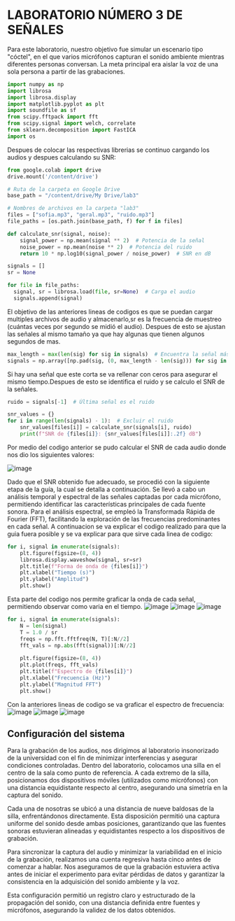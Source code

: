 # LABORATORIO NÚMERO 3 DE SEÑALES
Para este laboratorio, nuestro objetivo fue simular un escenario tipo "cóctel", en el que varios micrófonos capturan el sonido ambiente mientras diferentes personas conversan. La meta principal era aislar la voz de una sola persona a partir de las grabaciones.  

```python
import numpy as np
import librosa
import librosa.display
import matplotlib.pyplot as plt
import soundfile as sf
from scipy.fftpack import fft
from scipy.signal import welch, correlate
from sklearn.decomposition import FastICA
import os
```
Despues de colocar las respectivas librerias se continuo cargando los audios y despues calculando su SNR:
```python
from google.colab import drive
drive.mount('/content/drive')

# Ruta de la carpeta en Google Drive
base_path = "/content/drive/My Drive/lab3"

# Nombres de archivos en la carpeta "lab3"
files = ["sofia.mp3", "geral.mp3", "ruido.mp3"]
file_paths = [os.path.join(base_path, f) for f in files]

def calculate_snr(signal, noise):
    signal_power = np.mean(signal ** 2)  # Potencia de la señal
    noise_power = np.mean(noise ** 2)  # Potencia del ruido
    return 10 * np.log10(signal_power / noise_power)  # SNR en dB
```

  ```python
signals = []
sr = None

for file in file_paths:
    signal, sr = librosa.load(file, sr=None)  # Carga el audio
    signals.append(signal)
```
El objetivo de las anteriores lineas de codigos es que se puedan cargar multiples archivos de audio y almacenarlo,sr es la frecuencia de muestreo (cuántas veces por segundo se midió el audio). Despues de esto se ajustan las señales al mismo tamaño ya que hay algunas que tienen algunos segundos de mas.
```python
max_length = max(len(sig) for sig in signals)  # Encuentra la señal más larga
signals = np.array([np.pad(sig, (0, max_length - len(sig))) for sig in signals])  # Rellena con ceros las señales más cortas
```
Si hay una señal que este corta se va rellenar con ceros para asegurar el mismo tiempo.Despues de esto se identifica el ruido y se calculo el SNR de la señales.

```python
ruido = signals[-1]  # Última señal es el ruido

snr_values = {}
for i in range(len(signals) - 1):  # Excluir el ruido
    snr_values[files[i]] = calculate_snr(signals[i], ruido)
    print(f"SNR de {files[i]}: {snr_values[files[i]]:.2f} dB")
```
  Por medio del codigo anterior se pudo calcular el SNR de cada audio donde nos dio los siguientes valores:
  
  ![image](https://github.com/user-attachments/assets/26243aac-a000-47bd-aaef-f0342531bce6)

Dado que el SNR obtenido fue adecuado, se procedió con la siguiente etapa de la guía, la cual se detalla a continuación. Se llevó a cabo un análisis temporal y espectral de las señales captadas por cada micrófono, permitiendo identificar las características principales de cada fuente sonora. Para el análisis espectral, se empleó la Transformada Rápida de Fourier (FFT), facilitando la exploración de las frecuencias predominantes en cada señal.
A continuacion se va explicar el codigo realizado para que la guia fuera posible y se va explicar para que sirve cada linea de codigo:
```python
for i, signal in enumerate(signals):
    plt.figure(figsize=(8, 4))
    librosa.display.waveshow(signal, sr=sr)
    plt.title(f"Forma de onda de {files[i]}")
    plt.xlabel("Tiempo (s)")
    plt.ylabel("Amplitud")
    plt.show()
```
Esta parte del codigo nos permite graficar la onda de cada señal, permitiendo observar como varia en el tiempo.
![image](https://github.com/user-attachments/assets/3bcf451d-990b-422f-8d20-b2c63392e2af)
![image](https://github.com/user-attachments/assets/72b59d8b-ca77-4b5e-9e70-d161cfae8647)
![image](https://github.com/user-attachments/assets/32c6e2bc-1f9e-4622-b631-9aea4814e0d6)
```python
for i, signal in enumerate(signals):
    N = len(signal)
    T = 1.0 / sr
    freqs = np.fft.fftfreq(N, T)[:N//2]
    fft_vals = np.abs(fft(signal))[:N//2]
    
    plt.figure(figsize=(8, 4))
    plt.plot(freqs, fft_vals)
    plt.title(f"Espectro de {files[i]}")
    plt.xlabel("Frecuencia (Hz)")
    plt.ylabel("Magnitud FFT")
    plt.show()
```
Con la anteriores lineas de codigo se va graficar el espectro de frecuencia:
![image](https://github.com/user-attachments/assets/3e16bfb0-ea19-4bf1-8165-1a26854437a3)
![image](https://github.com/user-attachments/assets/f8f9d596-9cfe-4f03-b3a0-084c5bd93890)
![image](https://github.com/user-attachments/assets/95608ce1-fc49-4c0b-b6e4-3a7e3c7f24c2)



## Configuración del sistema

Para la grabación de los audios, nos dirigimos al laboratorio insonorizado de la universidad con el fin de minimizar interferencias y asegurar condiciones controladas. Dentro del laboratorio, colocamos una silla en el centro de la sala como punto de referencia. A cada extremo de la silla, posicionamos dos dispositivos móviles (utilizados como micrófonos) con una distancia equidistante respecto al centro, asegurando una simetría en la captura del sonido.

Cada una de nosotras se ubicó a una distancia de nueve baldosas de la silla, enfrentándonos directamente. Esta disposición permitió una captura uniforme del sonido desde ambas posiciones, garantizando que las fuentes sonoras estuvieran alineadas y equidistantes respecto a los dispositivos de grabación.

Para sincronizar la captura del audio y minimizar la variabilidad en el inicio de la grabación, realizamos una cuenta regresiva hasta cinco antes de comenzar a hablar. Nos aseguramos de que la grabación estuviera activa antes de iniciar el experimento para evitar pérdidas de datos y garantizar la consistencia en la adquisición del sonido ambiente y la voz.

Esta configuración permitió un registro claro y estructurado de la propagación del sonido, con una distancia definida entre fuentes y micrófonos, asegurando la validez de los datos obtenidos.
